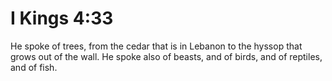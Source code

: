 # I Kings 4:33

He spoke of trees, from the cedar that is in Lebanon to the hyssop that grows out of the wall. He spoke also of beasts, and of birds, and of reptiles, and of fish.
